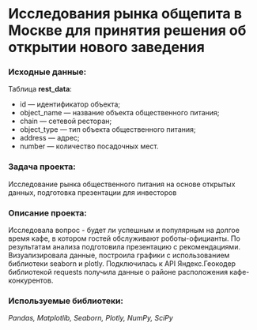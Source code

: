 # **Исследования рынка общепита в Москве для принятия решения об открытии нового заведения**

### **Исходные данные:**
Таблица **rest_data**:
- id — идентификатор объекта;
- object_name — название объекта общественного питания;
- chain — сетевой ресторан;
- object_type — тип объекта общественного питания;
- address — адрес;
- number — количество посадочных мест.

### **Задача проекта:**
Исследование рынка общественного питания на основе открытых данных, подготовка презентации для инвесторов
### **Описание проекта:**
Исследовала вопрос - будет ли успешным и популярным на долгое время кафе, в
котором гостей обслуживают роботы-официанты. По результатам анализа подготовила
презентацию с рекомендациями. Визуализировала данные, построила графики с использованием библиотеки seaborn и plotly. Подключилась к API Яндекс.Геокодер библиотекой requests получила данные о районе расположения кафе-конкурентов.
### **Используемые библиотеки:**
*Pandas, Matplotlib, Seaborn, Plotly, NumPy, SciPy*